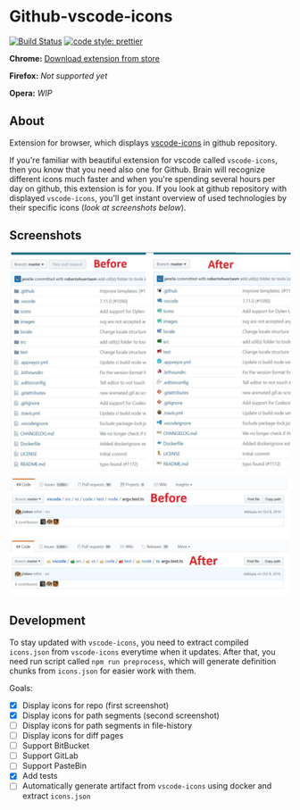 # Github-vscode-icons

[![Build Status](https://travis-ci.org/dderevjanik/github-vscode-icons.svg?branch=master)](https://travis-ci.org/dderevjanik/github-vscode-icons)
[![code style: prettier](https://img.shields.io/badge/code_style-prettier-ff69b4.svg)](https://github.com/prettier/prettier)

**Chrome:** [Download extension from store](https://chrome.google.com/webstore/detail/vscode-github-icons/hoccpcefjcgnabbmojbfoflggkecmpgd?utm_source=github)

**Firefox:** *Not supported yet*

**Opera:** *WIP*

## About

Extension for browser, which displays [vscode-icons](https://github.com/vscode-icons/vscode-icons) in github repository.

If you're familiar with beautiful extension for vscode called `vscode-icons`, then you know that you need also one for Github. Brain will recognize different
icons much faster and when you're spending several hours per day on github, this extension is for you. If you look at
github repository with displayed `vscode-icons`, you'll get instant overview of used technologies by their specific icons (*look at screenshots below*).

## Screenshots

![screen_repo](docs/screen_repo.jpg)

![screen_path](docs/screen_path.jpg)

## Development

To stay updated with `vscode-icons`, you need to extract compiled `icons.json` from `vscode-icons` everytime when it updates.
After that, you need run script called `npm run preprocess`, which will generate definition chunks from `icons.json` for easier
work with them.

Goals:

- [x] Display icons for repo (first screenshot)
- [x] Display icons for path segments (second screenshot)
- [ ] Display icons for path segments in file-history
- [ ] Display icons for diff pages
- [ ] Support BitBucket
- [ ] Support GitLab
- [ ] Support PasteBin
- [x] Add tests
- [ ] Automatically generate artifact from `vscode-icons` using docker and extract `icons.json`
